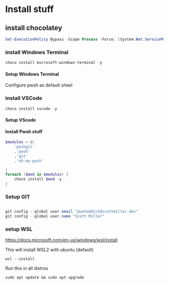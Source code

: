 
# Install stuff

## install chocolatey
``` powershell
Set-ExecutionPolicy Bypass -Scope Process -Force; [System.Net.ServicePointManager]::SecurityProtocol = [System.Net.ServicePointManager]::SecurityProtocol -bor 3072; iex ((New-Object System.Net.WebClient).DownloadString('https://community.chocolatey.org/install.ps1'))
```

### install Windows Terminal
``` powershell
choco install microsoft-windows-terminal -y
```

#### Setup Windows Terminal
Configure pwsh as default sheel

### install VSCode 
``` powershell
choco install vscode -y
```

#### Setup VScode

#### Install Pwsh stuff
``` powershell
$modules = @(
    'poshgit'
    ,'pwsh'
    ,'git'
    ,'oh-my-posh'

)
foreach ($mod in $modules) {
    choco install $mod -y
}
```

### Setup GIT
``` powershell

git config --global user.email "pwshaddict@scottmiller.dev"
git config --global user.name "Scott Miller"
```

### setup WSL
https://docs.microsoft.com/en-us/windows/wsl/install

This will install WSL2 with ubuntu (default)
```
wsl --install
```

Run this in all distros
```
sudo apt update && sudo apt upgrade
```
